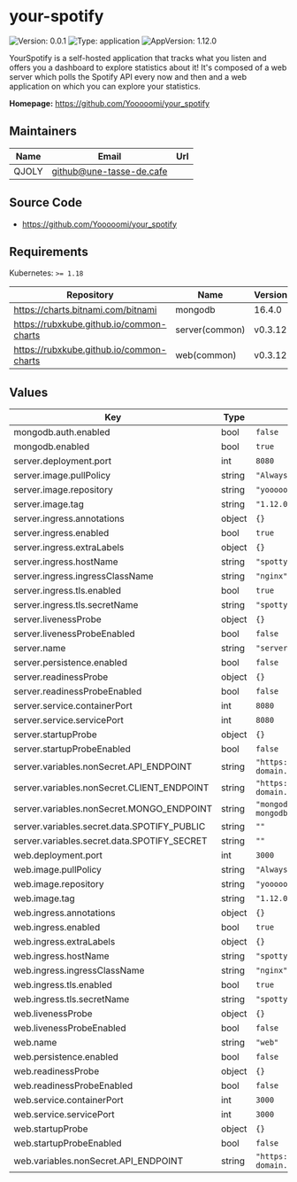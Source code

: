 # your-spotify

![Version: 0.0.1](https://img.shields.io/badge/Version-0.0.1-informational?style=flat-square) ![Type: application](https://img.shields.io/badge/Type-application-informational?style=flat-square) ![AppVersion: 1.12.0](https://img.shields.io/badge/AppVersion-1.12.0-informational?style=flat-square)

YourSpotify is a self-hosted application that tracks what you listen and offers you a dashboard to explore statistics about it! It's composed of a web server which polls the Spotify API every now and then and a web application on which you can explore your statistics.

**Homepage:** <https://github.com/Yooooomi/your_spotify>

## Maintainers

| Name | Email | Url |
| ---- | ------ | --- |
| QJOLY | <github@une-tasse-de.cafe> |  |

## Source Code

* <https://github.com/Yooooomi/your_spotify>

## Requirements

Kubernetes: `>= 1.18`

| Repository | Name | Version |
|------------|------|---------|
| https://charts.bitnami.com/bitnami | mongodb | 16.4.0 |
| https://rubxkube.github.io/common-charts | server(common) | v0.3.12 |
| https://rubxkube.github.io/common-charts | web(common) | v0.3.12 |

## Values

| Key | Type | Default | Description |
|-----|------|---------|-------------|
| mongodb.auth.enabled | bool | `false` |  |
| mongodb.enabled | bool | `true` |  |
| server.deployment.port | int | `8080` |  |
| server.image.pullPolicy | string | `"Always"` |  |
| server.image.repository | string | `"yooooomi/your_spotify_server"` |  |
| server.image.tag | string | `"1.12.0"` |  |
| server.ingress.annotations | object | `{}` |  |
| server.ingress.enabled | bool | `true` |  |
| server.ingress.extraLabels | object | `{}` |  |
| server.ingress.hostName | string | `"spotty-api.your-domain.com"` |  |
| server.ingress.ingressClassName | string | `"nginx"` |  |
| server.ingress.tls.enabled | bool | `true` |  |
| server.ingress.tls.secretName | string | `"spotty-api"` |  |
| server.livenessProbe | object | `{}` |  |
| server.livenessProbeEnabled | bool | `false` |  |
| server.name | string | `"server"` |  |
| server.persistence.enabled | bool | `false` |  |
| server.readinessProbe | object | `{}` |  |
| server.readinessProbeEnabled | bool | `false` |  |
| server.service.containerPort | int | `8080` |  |
| server.service.servicePort | int | `8080` |  |
| server.startupProbe | object | `{}` |  |
| server.startupProbeEnabled | bool | `false` |  |
| server.variables.nonSecret.API_ENDPOINT | string | `"https://spotty-api.your-domain.com"` |  |
| server.variables.nonSecret.CLIENT_ENDPOINT | string | `"https://spotty-api.your-domain.com"` |  |
| server.variables.nonSecret.MONGO_ENDPOINT | string | `"mongodb://your-spotify-mongodb:27017/your_spotify"` |  |
| server.variables.secret.data.SPOTIFY_PUBLIC | string | `""` |  |
| server.variables.secret.data.SPOTIFY_SECRET | string | `""` |  |
| web.deployment.port | int | `3000` |  |
| web.image.pullPolicy | string | `"Always"` |  |
| web.image.repository | string | `"yooooomi/your_spotify_client"` |  |
| web.image.tag | string | `"1.12.0"` |  |
| web.ingress.annotations | object | `{}` |  |
| web.ingress.enabled | bool | `true` |  |
| web.ingress.extraLabels | object | `{}` |  |
| web.ingress.hostName | string | `"spotty.your-domain.com"` |  |
| web.ingress.ingressClassName | string | `"nginx"` |  |
| web.ingress.tls.enabled | bool | `true` |  |
| web.ingress.tls.secretName | string | `"spotty"` |  |
| web.livenessProbe | object | `{}` |  |
| web.livenessProbeEnabled | bool | `false` |  |
| web.name | string | `"web"` |  |
| web.persistence.enabled | bool | `false` |  |
| web.readinessProbe | object | `{}` |  |
| web.readinessProbeEnabled | bool | `false` |  |
| web.service.containerPort | int | `3000` |  |
| web.service.servicePort | int | `3000` |  |
| web.startupProbe | object | `{}` |  |
| web.startupProbeEnabled | bool | `false` |  |
| web.variables.nonSecret.API_ENDPOINT | string | `"https://spotty-api.your-domain.com"` |  |


